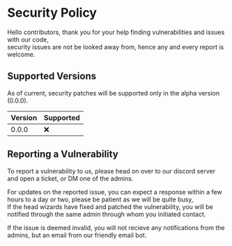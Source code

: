 # Security Policy

Hello contributors, thank you for your help finding vulnerabilities and issues with our code,  
security issues are not be looked away from, hence any and every report is welcome.

## Supported Versions

As of current, security patches will be supported only in the alpha version (0.0.0).

| Version | Supported          |
| ------- | ------------------ |
| 0.0.0   | :x:                |

## Reporting a Vulnerability

To report a vulnerability to us, please head on over to our discord server and open a ticket, or DM one of the admins.

For updates on the reported issue, you can expect a response within a few hours to a day or two, please be patient as we will be quite busy,  
If the head wizards have fixed and patched the vulnerability, you will be notified through the same admin through whom you initiated contact.

If the issue is deemed invalid, you will not recieve any notifications from the admins, but an email from our friendly email bot.
